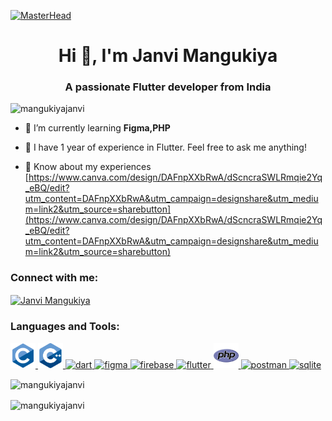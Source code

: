 
[![MasterHead](https://buddy.works/blog/thumbnails/flutter/flutter-cover.png)](https://rishavchanda.io)

<h1 align="center">Hi 👋, I'm Janvi Mangukiya</h1>
<h3 align="center">A passionate Flutter developer from India</h3>



<p align="left"> <img src="https://komarev.com/ghpvc/?username=mangukiyajanvi&label=Profile%20views&color=0e75b6&style=flat" alt="mangukiyajanvi" /> </p>

- 🌱 I’m currently learning **Figma,PHP**

- 💬 I have 1 year of experience in Flutter. Feel free to ask me anything!

- 📄 Know about my experiences [https://www.canva.com/design/DAFnpXXbRwA/dScncraSWLRmqie2Yq_eBQ/edit?utm_content=DAFnpXXbRwA&utm_campaign=designshare&utm_medium=link2&utm_source=sharebutton](https://www.canva.com/design/DAFnpXXbRwA/dScncraSWLRmqie2Yq_eBQ/edit?utm_content=DAFnpXXbRwA&utm_campaign=designshare&utm_medium=link2&utm_source=sharebutton)

<h3 align="left">Connect with me:</h3>
<p align="left">
<a href="https://www.linkedin.com/in/janvi-mangukiya-0b9233267/" target="blank"><img align="center" src="https://raw.githubusercontent.com/rahuldkjain/github-profile-readme-generator/master/src/images/icons/Social/linked-in-alt.svg" alt="Janvi Mangukiya" height="30" width="40" /></a>
</p>

<h3 align="left">Languages and Tools:</h3>
<p align="left"> <a href="https://www.cprogramming.com/" target="_blank" rel="noreferrer"> <img src="https://raw.githubusercontent.com/devicons/devicon/master/icons/c/c-original.svg" alt="c" width="40" height="40"/> </a> <a href="https://www.w3schools.com/cpp/" target="_blank" rel="noreferrer"> <img src="https://raw.githubusercontent.com/devicons/devicon/master/icons/cplusplus/cplusplus-original.svg" alt="cplusplus" width="40" height="40"/> </a> <a href="https://dart.dev" target="_blank" rel="noreferrer"> <img src="https://www.vectorlogo.zone/logos/dartlang/dartlang-icon.svg" alt="dart" width="40" height="40"/> </a> <a href="https://www.figma.com/" target="_blank" rel="noreferrer"> <img src="https://www.vectorlogo.zone/logos/figma/figma-icon.svg" alt="figma" width="40" height="40"/> </a> <a href="https://firebase.google.com/" target="_blank" rel="noreferrer"> <img src="https://www.vectorlogo.zone/logos/firebase/firebase-icon.svg" alt="firebase" width="40" height="40"/> </a> <a href="https://flutter.dev" target="_blank" rel="noreferrer"> <img src="https://www.vectorlogo.zone/logos/flutterio/flutterio-icon.svg" alt="flutter" width="40" height="40"/> </a> <a href="https://www.php.net" target="_blank" rel="noreferrer"> <img src="https://raw.githubusercontent.com/devicons/devicon/master/icons/php/php-original.svg" alt="php" width="40" height="40"/> </a> <a href="https://postman.com" target="_blank" rel="noreferrer"> <img src="https://www.vectorlogo.zone/logos/getpostman/getpostman-icon.svg" alt="postman" width="40" height="40"/> </a> <a href="https://www.sqlite.org/" target="_blank" rel="noreferrer"> <img src="https://www.vectorlogo.zone/logos/sqlite/sqlite-icon.svg" alt="sqlite" width="40" height="40"/> </a> </p>

<p><img align="center" src="https://github-readme-stats.vercel.app/api/top-langs?username=mangukiyajanvi&show_icons=true&locale=en&layout=compact" alt="mangukiyajanvi" /></p>

<p><img align="center" src="https://github-readme-streak-stats.herokuapp.com/?user=mangukiyajanvi&" alt="mangukiyajanvi" /></p>
